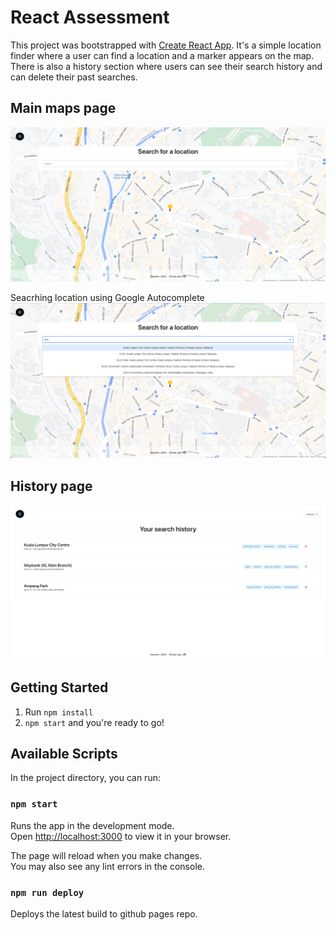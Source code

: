 # React Assessment

This project was bootstrapped with [Create React App](https://github.com/facebook/create-react-app). It's a simple location finder where a user can find a location and a marker appears on the map. There is also a history section where users can see their search history and can delete their past searches.

## Main maps page
![maps page](src/assets/img/map_page.jpeg)

Seacrhing location using Google Autocomplete
![maps search](src/assets/img/map_search.png)

## History page
![history page](src/assets/img/history.jpeg)


## Getting Started
1. Run `npm install`
2. `npm start` and you're ready to go!
## Available Scripts

In the project directory, you can run:

### `npm start`

Runs the app in the development mode.\
Open [http://localhost:3000](http://localhost:3000) to view it in your browser.

The page will reload when you make changes.\
You may also see any lint errors in the console.

### `npm run deploy`

Deploys the latest build to github pages repo.
